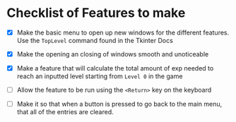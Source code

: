 # Checklist of Features to make

- [x] Make the basic menu to open up new windows for the different features. Use the `TopLevel` command found in the Tkinter Docs
- [x] Make the opening an closing of windows smooth and unoticeable
- [x] Make a feature that will calculate the total amount of exp needed to reach an inputted level starting from `Level 0` in the game
- [ ] Allow the feature to be run using the `<Return>` key on the keyboard
- [ ] Make it so that when a button is pressed to go back to the main menu, that all of the entries are cleared.

